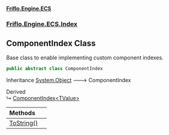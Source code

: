 #### [Friflo.Engine.ECS](index.md 'index')
### [Friflo.Engine.ECS.Index](Friflo.Engine.ECS.Index.md 'Friflo.Engine.ECS.Index')

## ComponentIndex Class

Base class to enable implementing custom component indexes.

```csharp
public abstract class ComponentIndex
```

Inheritance [System.Object](https://docs.microsoft.com/en-us/dotnet/api/System.Object 'System.Object') &#129106; ComponentIndex

Derived  
&#8627; [ComponentIndex&lt;TValue&gt;](ComponentIndex_TValue_.md 'Friflo.Engine.ECS.Index.ComponentIndex<TValue>')

| Methods | |
| :--- | :--- |
| [ToString()](ComponentIndex.ToString().md 'Friflo.Engine.ECS.Index.ComponentIndex.ToString()') | |
